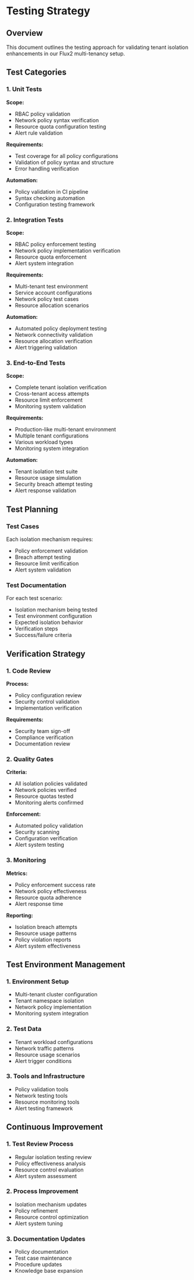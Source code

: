 # Testing Strategy

## Overview
This document outlines the testing approach for validating tenant isolation enhancements in our Flux2 multi-tenancy setup.

## Test Categories

### 1. Unit Tests
**Scope:**
- RBAC policy validation
- Network policy syntax verification
- Resource quota configuration testing
- Alert rule validation

**Requirements:**
- Test coverage for all policy configurations
- Validation of policy syntax and structure
- Error handling verification

**Automation:**
- Policy validation in CI pipeline
- Syntax checking automation
- Configuration testing framework

### 2. Integration Tests
**Scope:**
- RBAC policy enforcement testing
- Network policy implementation verification
- Resource quota enforcement
- Alert system integration

**Requirements:**
- Multi-tenant test environment
- Service account configurations
- Network policy test cases
- Resource allocation scenarios

**Automation:**
- Automated policy deployment testing
- Network connectivity validation
- Resource allocation verification
- Alert triggering validation

### 3. End-to-End Tests
**Scope:**
- Complete tenant isolation verification
- Cross-tenant access attempts
- Resource limit enforcement
- Monitoring system validation

**Requirements:**
- Production-like multi-tenant environment
- Multiple tenant configurations
- Various workload types
- Monitoring system integration

**Automation:**
- Tenant isolation test suite
- Resource usage simulation
- Security breach attempt testing
- Alert response validation

## Test Planning

### Test Cases
Each isolation mechanism requires:
- Policy enforcement validation
- Breach attempt testing
- Resource limit verification
- Alert system validation

### Test Documentation
For each test scenario:
- Isolation mechanism being tested
- Test environment configuration
- Expected isolation behavior
- Verification steps
- Success/failure criteria

## Verification Strategy

### 1. Code Review
**Process:**
- Policy configuration review
- Security control validation
- Implementation verification

**Requirements:**
- Security team sign-off
- Compliance verification
- Documentation review

### 2. Quality Gates
**Criteria:**
- All isolation policies validated
- Network policies verified
- Resource quotas tested
- Monitoring alerts confirmed

**Enforcement:**
- Automated policy validation
- Security scanning
- Configuration verification
- Alert system testing

### 3. Monitoring
**Metrics:**
- Policy enforcement success rate
- Network policy effectiveness
- Resource quota adherence
- Alert response time

**Reporting:**
- Isolation breach attempts
- Resource usage patterns
- Policy violation reports
- Alert system effectiveness

## Test Environment Management

### 1. Environment Setup
- Multi-tenant cluster configuration
- Tenant namespace isolation
- Network policy implementation
- Monitoring system integration

### 2. Test Data
- Tenant workload configurations
- Network traffic patterns
- Resource usage scenarios
- Alert trigger conditions

### 3. Tools and Infrastructure
- Policy validation tools
- Network testing tools
- Resource monitoring tools
- Alert testing framework

## Continuous Improvement

### 1. Test Review Process
- Regular isolation testing review
- Policy effectiveness analysis
- Resource control evaluation
- Alert system assessment

### 2. Process Improvement
- Isolation mechanism updates
- Policy refinement
- Resource control optimization
- Alert system tuning

### 3. Documentation Updates
- Policy documentation
- Test case maintenance
- Procedure updates
- Knowledge base expansion

